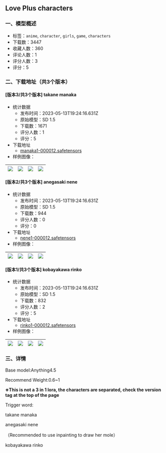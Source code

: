 ## Love Plus characters
### 一、模型概述

- 标签：`anime`, `character`, `girls`, `game`, `characters`
- 下载数：3447
- 收藏人数：360
- 评论人数：1
- 评分人数：3
- 评分：5

### 二、下载地址（共3个版本）

#### [版本3/共3个版本] takane manaka

- 统计数据
  - 发布时间：2023-05-13T19:24:16.631Z
  - 原始模型：SD 1.5
  - 下载数：1671
  - 评分人数：1
  - 评分：5
- 下载地址
  - [manaka1-000012.safetensors](https://civitai.com/api/download/models/69860)
- 样例图像：

| <img src="https://image.civitai.com/xG1nkqKTMzGDvpLrqFT7WA/520322a1-1bfa-4b07-af27-700cd6e0d9a1/width=450/780092.jpeg" /> | <img src="https://image.civitai.com/xG1nkqKTMzGDvpLrqFT7WA/e044100c-d9c3-4d0a-b2b2-08dad8cf4e95/width=450/780093.jpeg" /> | <img src="https://image.civitai.com/xG1nkqKTMzGDvpLrqFT7WA/f2033a5b-2e7d-47cc-873f-2ea11682abe1/width=450/780089.jpeg" /> | <img src="https://image.civitai.com/xG1nkqKTMzGDvpLrqFT7WA/7564bbdb-905f-42e9-86a0-1636603f43a6/width=450/780090.jpeg" /> |
| ---- | ---- | ---- | ---- |

#### [版本2/共3个版本] anegasaki nene

- 统计数据
  - 发布时间：2023-05-13T19:24:16.631Z
  - 原始模型：SD 1.5
  - 下载数：944
  - 评分人数：0
  - 评分：0
- 下载地址
  - [nene1-000012.safetensors](https://civitai.com/api/download/models/69880)
- 样例图像：

| <img src="https://image.civitai.com/xG1nkqKTMzGDvpLrqFT7WA/70793157-13ab-4d0d-902e-7e6889dee781/width=450/780410.jpeg" /> | <img src="https://image.civitai.com/xG1nkqKTMzGDvpLrqFT7WA/f8300722-7aa2-4321-a645-a79703987ba4/width=450/780415.jpeg" /> | <img src="https://image.civitai.com/xG1nkqKTMzGDvpLrqFT7WA/6d2668e6-11e2-4696-8260-36af92952273/width=450/780411.jpeg" /> | <img src="https://image.civitai.com/xG1nkqKTMzGDvpLrqFT7WA/09824994-a6b4-48ae-bdbb-ad114ff712ef/width=450/780413.jpeg" /> |
| ---- | ---- | ---- | ---- |

#### [版本1/共3个版本] kobayakawa rinko

- 统计数据
  - 发布时间：2023-05-13T19:24:16.631Z
  - 原始模型：SD 1.5
  - 下载数：832
  - 评分人数：2
  - 评分：5
- 下载地址
  - [rinko1-000012.safetensors](https://civitai.com/api/download/models/69895)
- 样例图像：

| <img src="https://image.civitai.com/xG1nkqKTMzGDvpLrqFT7WA/0dd57f15-6057-4d39-8cf1-231ed9ed2629/width=450/780500.jpeg" /> | <img src="https://image.civitai.com/xG1nkqKTMzGDvpLrqFT7WA/26e159c1-ea5a-414e-bc90-1cc0ead47649/width=450/780499.jpeg" /> | <img src="https://image.civitai.com/xG1nkqKTMzGDvpLrqFT7WA/d6ce2dbc-83a4-4f2d-aab9-39ac5a6ab65a/width=450/780497.jpeg" /> | <img src="https://image.civitai.com/xG1nkqKTMzGDvpLrqFT7WA/8cfb4a88-51fe-4dba-ad9c-b54c54f4d654/width=450/780502.jpeg" /> |
| ---- | ---- | ---- | ---- |


### 三、详情
<p>Base model:Anything4.5</p><p>Recommend Weight:0.6~1</p><p><strong>※This is not a 3 in 1 lora, the characters are separated, check the version tag at the top of the page</strong></p><p></p><p>Trigger word:</p><p>takane manaka</p><p>anegasaki nene</p><p>（Recommended to use inpainting to draw her mole）</p><p>kobayakawa rinko</p>